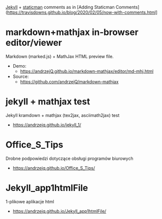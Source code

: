 [Jekyll](https://jekyllrb.com/) + [staticman](https://staticman.net/) comments as in [Adding Staticman Comments](https://travisdowns.github.io/blog/2020/02/05/now-with-comments.html]


markdown+mathjax in-browser editor/viewer
==================================

Markdown (marked.js) + MathJax HTML preview file.

- Demo:
	- <https://andrzejQ.github.io/markdown-mathjax/editor/md-mhj.html>
- Source:
	- <https://github.com/andrzejQ/markdown-mathjax>

jekyll + mathjax test
==================================

Jekyll kramdown + mathjax (tex2jax, asciimath2jax) test

- <https://andrzejq.github.io/jekyll_1/>


Office_S_Tips
==================================

Drobne podpowiedzi dotyczące obsługi programów biurowych

- <https://andrzejq.github.io/Office_S_Tips/>



Jekyll_app1htmlFile
==================================

1-plikowe aplikacje html

- <https://andrzejq.github.io/Jekyll_app1htmlFile/>

